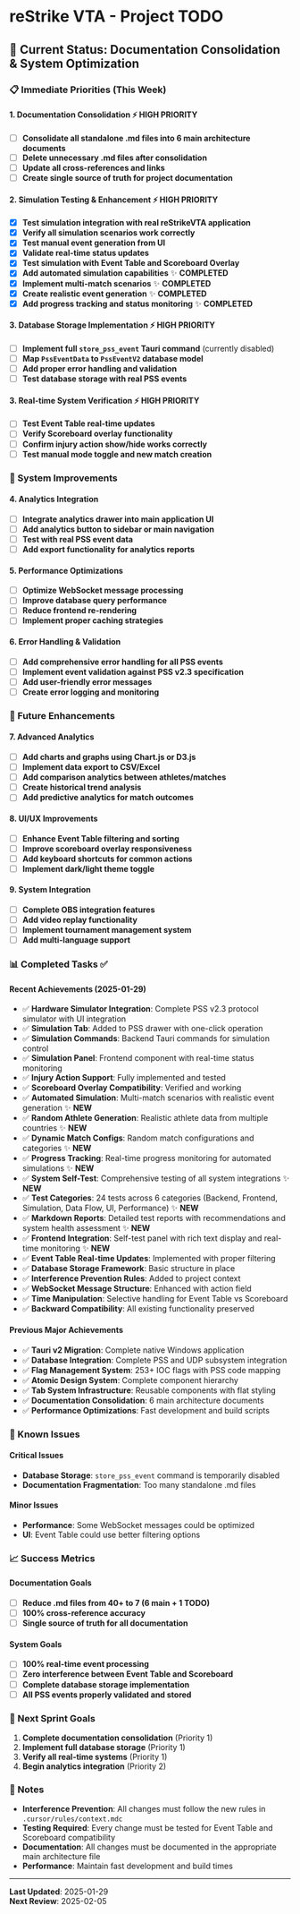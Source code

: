 # reStrike VTA - Project TODO

## 🎯 **Current Status: Documentation Consolidation & System Optimization**

### **📋 Immediate Priorities (This Week)**

#### **1. Documentation Consolidation** ⚡ **HIGH PRIORITY**
- [ ] **Consolidate all standalone .md files into 6 main architecture documents**
- [ ] **Delete unnecessary .md files after consolidation**
- [ ] **Update all cross-references and links**
- [ ] **Create single source of truth for project documentation**

#### **2. Simulation Testing & Enhancement** ⚡ **HIGH PRIORITY**
- [x] **Test simulation integration with real reStrikeVTA application**
- [x] **Verify all simulation scenarios work correctly**
- [x] **Test manual event generation from UI**
- [x] **Validate real-time status updates**
- [x] **Test simulation with Event Table and Scoreboard Overlay**
- [x] **Add automated simulation capabilities** ✨ **COMPLETED**
- [x] **Implement multi-match scenarios** ✨ **COMPLETED**
- [x] **Create realistic event generation** ✨ **COMPLETED**
- [x] **Add progress tracking and status monitoring** ✨ **COMPLETED**

#### **3. Database Storage Implementation** ⚡ **HIGH PRIORITY**
- [ ] **Implement full `store_pss_event` Tauri command** (currently disabled)
- [ ] **Map `PssEventData` to `PssEventV2` database model**
- [ ] **Add proper error handling and validation**
- [ ] **Test database storage with real PSS events**

#### **3. Real-time System Verification** ⚡ **HIGH PRIORITY**
- [ ] **Test Event Table real-time updates**
- [ ] **Verify Scoreboard overlay functionality**
- [ ] **Confirm injury action show/hide works correctly**
- [ ] **Test manual mode toggle and new match creation**

### **🔧 System Improvements**

#### **4. Analytics Integration**
- [ ] **Integrate analytics drawer into main application UI**
- [ ] **Add analytics button to sidebar or main navigation**
- [ ] **Test with real PSS event data**
- [ ] **Add export functionality for analytics reports**

#### **5. Performance Optimizations**
- [ ] **Optimize WebSocket message processing**
- [ ] **Improve database query performance**
- [ ] **Reduce frontend re-rendering**
- [ ] **Implement proper caching strategies**

#### **6. Error Handling & Validation**
- [ ] **Add comprehensive error handling for all PSS events**
- [ ] **Implement event validation against PSS v2.3 specification**
- [ ] **Add user-friendly error messages**
- [ ] **Create error logging and monitoring**

### **🚀 Future Enhancements**

#### **7. Advanced Analytics**
- [ ] **Add charts and graphs using Chart.js or D3.js**
- [ ] **Implement data export to CSV/Excel**
- [ ] **Add comparison analytics between athletes/matches**
- [ ] **Create historical trend analysis**
- [ ] **Add predictive analytics for match outcomes**

#### **8. UI/UX Improvements**
- [ ] **Enhance Event Table filtering and sorting**
- [ ] **Improve scoreboard overlay responsiveness**
- [ ] **Add keyboard shortcuts for common actions**
- [ ] **Implement dark/light theme toggle**

#### **9. System Integration**
- [ ] **Complete OBS integration features**
- [ ] **Add video replay functionality**
- [ ] **Implement tournament management system**
- [ ] **Add multi-language support**

### **📊 Completed Tasks** ✅

#### **Recent Achievements (2025-01-29)**
- ✅ **Hardware Simulator Integration**: Complete PSS v2.3 protocol simulator with UI integration
- ✅ **Simulation Tab**: Added to PSS drawer with one-click operation
- ✅ **Simulation Commands**: Backend Tauri commands for simulation control
- ✅ **Simulation Panel**: Frontend component with real-time status monitoring
- ✅ **Injury Action Support**: Fully implemented and tested
- ✅ **Scoreboard Overlay Compatibility**: Verified and working
- ✅ **Automated Simulation**: Multi-match scenarios with realistic event generation ✨ **NEW**
- ✅ **Random Athlete Generation**: Realistic athlete data from multiple countries ✨ **NEW**
- ✅ **Dynamic Match Configs**: Random match configurations and categories ✨ **NEW**
- ✅ **Progress Tracking**: Real-time progress monitoring for automated simulations ✨ **NEW**
- ✅ **System Self-Test**: Comprehensive testing of all system integrations ✨ **NEW**
- ✅ **Test Categories**: 24 tests across 6 categories (Backend, Frontend, Simulation, Data Flow, UI, Performance) ✨ **NEW**
- ✅ **Markdown Reports**: Detailed test reports with recommendations and system health assessment ✨ **NEW**
- ✅ **Frontend Integration**: Self-test panel with rich text display and real-time monitoring ✨ **NEW**
- ✅ **Event Table Real-time Updates**: Implemented with proper filtering
- ✅ **Database Storage Framework**: Basic structure in place
- ✅ **Interference Prevention Rules**: Added to project context
- ✅ **WebSocket Message Structure**: Enhanced with action field
- ✅ **Time Manipulation**: Selective handling for Event Table vs Scoreboard
- ✅ **Backward Compatibility**: All existing functionality preserved

#### **Previous Major Achievements**
- ✅ **Tauri v2 Migration**: Complete native Windows application
- ✅ **Database Integration**: Complete PSS and UDP subsystem integration
- ✅ **Flag Management System**: 253+ IOC flags with PSS code mapping
- ✅ **Atomic Design System**: Complete component hierarchy
- ✅ **Tab System Infrastructure**: Reusable components with flat styling
- ✅ **Documentation Consolidation**: 6 main architecture documents
- ✅ **Performance Optimizations**: Fast development and build scripts

### **🐛 Known Issues**

#### **Critical Issues**
- **Database Storage**: `store_pss_event` command is temporarily disabled
- **Documentation Fragmentation**: Too many standalone .md files

#### **Minor Issues**
- **Performance**: Some WebSocket messages could be optimized
- **UI**: Event Table could use better filtering options

### **📈 Success Metrics**

#### **Documentation Goals**
- [ ] **Reduce .md files from 40+ to 7 (6 main + 1 TODO)**
- [ ] **100% cross-reference accuracy**
- [ ] **Single source of truth for all documentation**

#### **System Goals**
- [ ] **100% real-time event processing**
- [ ] **Zero interference between Event Table and Scoreboard**
- [ ] **Complete database storage implementation**
- [ ] **All PSS events properly validated and stored**

### **🎯 Next Sprint Goals**

1. **Complete documentation consolidation** (Priority 1)
2. **Implement full database storage** (Priority 1)
3. **Verify all real-time systems** (Priority 1)
4. **Begin analytics integration** (Priority 2)

### **📝 Notes**

- **Interference Prevention**: All changes must follow the new rules in `.cursor/rules/context.mdc`
- **Testing Required**: Every change must be tested for Event Table and Scoreboard compatibility
- **Documentation**: All changes must be documented in the appropriate main architecture file
- **Performance**: Maintain fast development and build times

---

**Last Updated**: 2025-01-29  
**Next Review**: 2025-02-05 